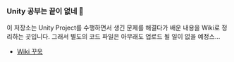### Unity 공부는 끝이 없네 🤣

이 저장소는 Unity Project를 수행하면서 생긴 문제를 해결다가 배운 내용을 Wiki로 정리하는 곳입니다.
그래서 별도의 코드 파일은 아무래도 업로드 될 일이 없을 예정스...

- [Wiki 꾸욱](https://github.com/cheona-thousand-man/Unity-myBasics-Wiki/wiki)
